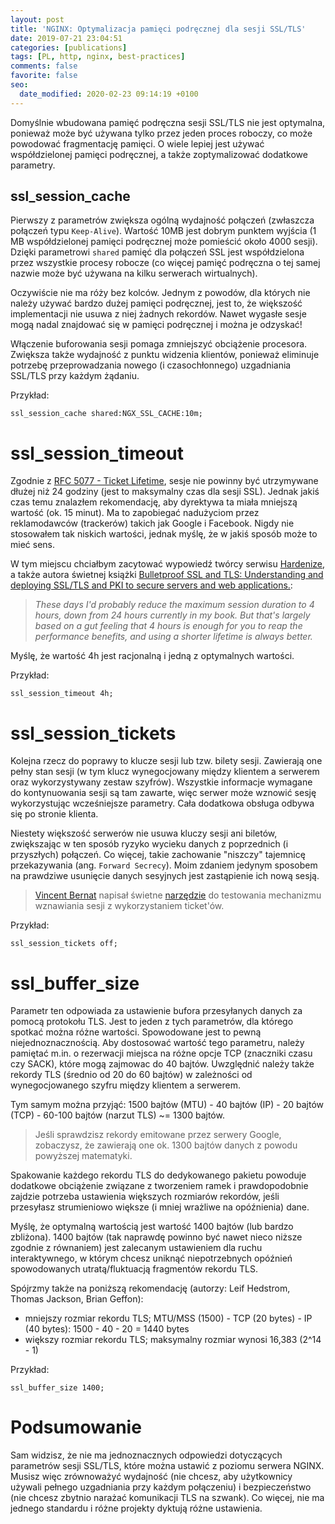 ```yaml
---
layout: post
title: 'NGINX: Optymalizacja pamięci podręcznej dla sesji SSL/TLS'
date: 2019-07-21 23:04:51
categories: [publications]
tags: [PL, http, nginx, best-practices]
comments: false
favorite: false
seo:
  date_modified: 2020-02-23 09:14:19 +0100
---
```


Domyślnie wbudowana pamięć podręczna sesji SSL/TLS nie jest optymalna, ponieważ może być używana tylko przez jeden proces roboczy, co może powodować fragmentację pamięci. O wiele lepiej jest używać współdzielonej pamięci podręcznej, a także zoptymalizować dodatkowe parametry.

## ssl_session_cache

Pierwszy z parametrów zwiększa ogólną wydajność połączeń (zwłaszcza połączeń typu `Keep-Alive`). Wartość 10MB jest dobrym punktem wyjścia (1 MB współdzielonej pamięci podręcznej może pomieścić około 4000 sesji). Dzięki parametrowi `shared` pamięć dla połączeń SSL jest współdzielona przez wszystkie procesy robocze (co więcej pamięć podręczna o tej samej nazwie może być używana na kilku serwerach wirtualnych).

Oczywiście nie ma róży bez kolców. Jednym z powodów, dla których nie należy używać bardzo dużej pamięci podręcznej, jest to, że większość implementacji nie usuwa z niej żadnych rekordów. Nawet wygasłe sesje mogą nadal znajdować się w pamięci podręcznej i można je odzyskać!

Włączenie buforowania sesji pomaga zmniejszyć obciążenie procesora. Zwiększa także wydajność z punktu widzenia klientów, ponieważ eliminuje potrzebę przeprowadzania nowego (i czasochłonnego) uzgadniania SSL/TLS przy każdym żądaniu.

Przykład:

```nginx
ssl_session_cache shared:NGX_SSL_CACHE:10m;
```

# ssl_session_timeout

Zgodnie z [RFC 5077 - Ticket Lifetime](https://tools.ietf.org/html/rfc5077#section-5.6), sesje nie powinny być utrzymywane dłużej niż 24 godziny (jest to maksymalny czas dla sesji SSL). Jednak jakiś czas temu znalazłem rekomendację, aby dyrektywa ta miała mniejszą wartość (ok. 15 minut). Ma to zapobiegać nadużyciom przez reklamodawców (trackerów) takich jak Google i Facebook. Nigdy nie stosowałem tak niskich wartości, jednak myślę, że w jakiś sposób może to mieć sens.

W tym miejscu chciałbym zacytować wypowiedź twórcy serwisu [Hardenize](https://www.hardenize.com/), a także autora świetnej książki [Bulletproof SSL and TLS: Understanding and deploying SSL/TLS and PKI to secure servers and web applications.](https://www.feistyduck.com/books/bulletproof-ssl-and-tls/):

  > _These days I'd probably reduce the maximum session duration to 4 hours, down from 24 hours currently in my book. But that's largely based on a gut feeling that 4 hours is enough for you to reap the performance benefits, and using a shorter lifetime is always better._

Myślę, że wartość 4h jest racjonalną i jedną z optymalnych wartości.

Przykład:

```nginx
ssl_session_timeout 4h;
```

# ssl_session_tickets

Kolejna rzecz do poprawy to klucze sesji lub tzw. bilety sesji. Zawierają one pełny stan sesji (w tym klucz wynegocjowany między klientem a serwerem oraz wykorzystywany zestaw szyfrów). Wszystkie informacje wymagane do kontynuowania sesji są tam zawarte, więc serwer może wznowić sesję wykorzystując wcześniejsze parametry. Cała dodatkowa obsługa odbywa się po stronie klienta.

Niestety większość serwerów nie usuwa kluczy sesji ani biletów, zwiększając w ten sposób ryzyko wycieku danych z poprzednich (i przyszłych) połączeń. Co więcej, takie zachowanie "niszczy" tajemnicę przekazywania (ang. `Forward Secrecy`). Moim zdaniem jedynym sposobem na prawdziwe usunięcie danych sesyjnych jest zastąpienie ich nową sesją.

  > [Vincent Bernat](https://vincent.bernat.ch/en) napisał świetne [narzędzie](https://github.com/vincentbernat/rfc5077/blob/master/rfc5077-client.c) do testowania mechanizmu wznawiania sesji z wykorzystaniem ticket'ów.

Przykład:

```nginx
ssl_session_tickets off;
```

# ssl_buffer_size

Parametr ten odpowiada za ustawienie bufora przesyłanych danych za pomocą protokołu TLS. Jest to jeden z tych parametrów, dla którego spotkać można różne wartości. Spowodowane jest to pewną niejednoznacznością. Aby dostosować wartość tego parametru, należy pamiętać m.in. o rezerwacji miejsca na różne opcje TCP (znaczniki czasu czy SACK), które mogą zajmowac do 40 bajtów. Uwzględnić należy także rekordy TLS (średnio od 20 do 60 bajtów) w zależności od wynegocjowanego szyfru między klientem a serwerem.

Tym samym można przyjąć: 1500 bajtów (MTU) - 40 bajtów (IP) - 20 bajtów (TCP) - 60-100 bajtów (narzut TLS) ~= 1300 bajtów.

  > Jeśli sprawdzisz rekordy emitowane przez serwery Google, zobaczysz, że zawierają one ok. 1300 bajtów danych z powodu powyższej matematyki.

Spakowanie każdego rekordu TLS do dedykowanego pakietu powoduje dodatkowe obciążenie związane z tworzeniem ramek i prawdopodobnie zajdzie potrzeba ustawienia większych rozmiarów rekordów, jeśli przesyłasz strumieniowo większe (i mniej wrażliwe na opóźnienia) dane.

Myślę, że optymalną wartością jest wartość 1400 bajtów (lub bardzo zbliżona). 1400 bajtów (tak naprawdę powinno być nawet nieco niższe zgodnie z równaniem) jest zalecanym ustawieniem dla ruchu interaktywnego, w którym chcesz uniknąć niepotrzebnych opóźnień spowodowanych utratą/fluktuacją fragmentów rekordu TLS.

Spójrzmy także na poniższą rekomendację (autorzy: Leif Hedstrom, Thomas Jackson, Brian Geffon):

- mniejszy rozmiar rekordu TLS; MTU/MSS (1500) - TCP (20 bytes) - IP (40 bytes): 1500 - 40 - 20 = 1440 bytes
- większy rozmiar rekordu TLS; maksymalny rozmiar wynosi 16,383 (2^14 - 1)

Przykład:

```nginx
ssl_buffer_size 1400;
```

# Podsumowanie

Sam widzisz, że nie ma jednoznacznych odpowiedzi dotyczących parametrów sesji SSL/TLS, które można ustawić z poziomu serwera NGINX. Musisz więc zrównoważyć wydajność (nie chcesz, aby użytkownicy używali pełnego uzgadniania przy każdym połączeniu) i bezpieczeństwo (nie chcesz zbytnio narażać komunikacji TLS na szwank). Co więcej, nie ma jednego standardu i różne projekty dyktują różne ustawienia.
